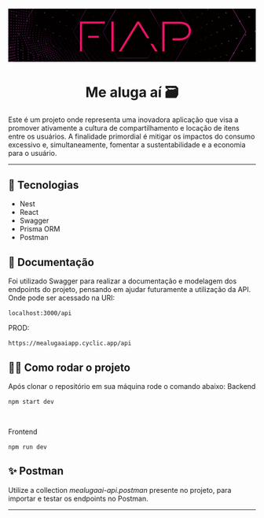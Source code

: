 <p align="center">
<img src = "./assets/fiap.png" alt="fiap logo">
</p>

# <center>Me aluga aí 🗃️</center>

Este é um projeto onde representa uma inovadora aplicação que visa a promover ativamente a cultura de compartilhamento e locação de itens entre os usuários. 
A finalidade primordial é mitigar os impactos do consumo excessivo e, simultaneamente, fomentar a sustentabilidade e a economia para o usuário. 

---
## 📝 Tecnologias
* Nest
* React 
* Swagger
* Prisma ORM
* Postman

## 📄 Documentação 
Foi utilizado Swagger para realizar a documentação e modelagem dos endpoints do projeto, pensando em ajudar futuramente a utilização da API. Onde pode ser acessado na URI:
```
localhost:3000/api
```
PROD:
```
https://mealugaaiapp.cyclic.app/api
```

## 🧑‍💻 Como rodar o projeto
Após clonar o repositório em sua máquina rode o comando abaixo:
Backend
```
npm start dev
```
<br />

Frontend
```
npm run dev
```

## ✨ Postman
Utilize a collection _mealugaai-api.postman_ presente no projeto, para importar e testar os endpoints no Postman. 

___
